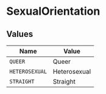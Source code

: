 # SexualOrientation


## Values

| Name           | Value          |
| -------------- | -------------- |
| `QUEER`        | Queer          |
| `HETEROSEXUAL` | Heterosexual   |
| `STRAIGHT`     | Straight       |